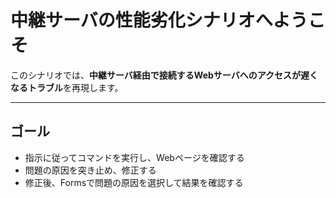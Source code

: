 # 中継サーバの性能劣化シナリオへようこそ

このシナリオでは、**中継サーバ経由で接続するWebサーバへのアクセスが遅くなるトラブル**を再現します。

---

## ゴール

- 指示に従ってコマンドを実行し、Webページを確認する
- 問題の原因を突き止め、修正する
- 修正後、Formsで問題の原因を選択して結果を確認する
